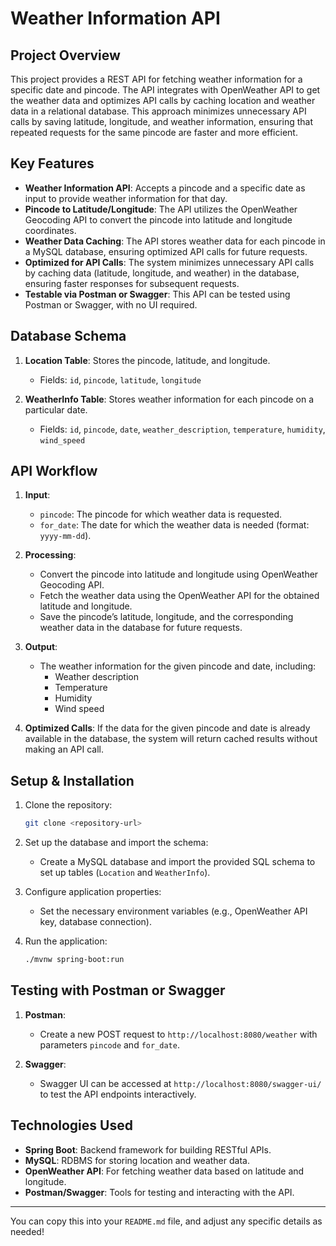
# Weather Information API

## Project Overview

This project provides a REST API for fetching weather information for a specific date and pincode. The API integrates with OpenWeather API to get the weather data and optimizes API calls by caching location and weather data in a relational database. This approach minimizes unnecessary API calls by saving latitude, longitude, and weather information, ensuring that repeated requests for the same pincode are faster and more efficient.

## Key Features
- **Weather Information API**: Accepts a pincode and a specific date as input to provide weather information for that day.
- **Pincode to Latitude/Longitude**: The API utilizes the OpenWeather Geocoding API to convert the pincode into latitude and longitude coordinates.
- **Weather Data Caching**: The API stores weather data for each pincode in a MySQL database, ensuring optimized API calls for future requests.
- **Optimized for API Calls**: The system minimizes unnecessary API calls by caching data (latitude, longitude, and weather) in the database, ensuring faster responses for subsequent requests.
- **Testable via Postman or Swagger**: This API can be tested using Postman or Swagger, with no UI required.

## Database Schema
1. **Location Table**: Stores the pincode, latitude, and longitude.
   - Fields: `id`, `pincode`, `latitude`, `longitude`
   
2. **WeatherInfo Table**: Stores weather information for each pincode on a particular date.
   - Fields: `id`, `pincode`, `date`, `weather_description`, `temperature`, `humidity`, `wind_speed`

## API Workflow
1. **Input**:
   - `pincode`: The pincode for which weather data is requested.
   - `for_date`: The date for which the weather data is needed (format: `yyyy-mm-dd`).

2. **Processing**:
   - Convert the pincode into latitude and longitude using OpenWeather Geocoding API.
   - Fetch the weather data using the OpenWeather API for the obtained latitude and longitude.
   - Save the pincode’s latitude, longitude, and the corresponding weather data in the database for future requests.
   
3. **Output**:
   - The weather information for the given pincode and date, including:
     - Weather description
     - Temperature
     - Humidity
     - Wind speed

4. **Optimized Calls**: If the data for the given pincode and date is already available in the database, the system will return cached results without making an API call.

## Setup & Installation
1. Clone the repository:
   ```bash
   git clone <repository-url>
   ```

2. Set up the database and import the schema:
   - Create a MySQL database and import the provided SQL schema to set up tables (`Location` and `WeatherInfo`).

3. Configure application properties:
   - Set the necessary environment variables (e.g., OpenWeather API key, database connection).

4. Run the application:
   ```bash
   ./mvnw spring-boot:run
   ```

## Testing with Postman or Swagger
1. **Postman**:
   - Create a new POST request to `http://localhost:8080/weather` with parameters `pincode` and `for_date`.
   
2. **Swagger**:
   - Swagger UI can be accessed at `http://localhost:8080/swagger-ui/` to test the API endpoints interactively.

## Technologies Used
- **Spring Boot**: Backend framework for building RESTful APIs.
- **MySQL**: RDBMS for storing location and weather data.
- **OpenWeather API**: For fetching weather data based on latitude and longitude.
- **Postman/Swagger**: Tools for testing and interacting with the API.

---

You can copy this into your `README.md` file, and adjust any specific details as needed!
